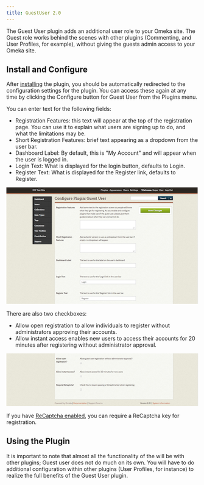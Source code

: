 ```yaml
---
title: GuestUser 2.0
---
```

The Guest User plugin adds an additional user role to your Omeka site. The Guest role works behind the scenes with other plugins (Commenting, and User Profiles, for example), without giving the guests admin access to your Omeka site.

Install and Configure
-----------------------------------------------------------------
After  [installing](../Managing_Plugins_2.md#installing-a-plugin) the plugin, you should be automatically redirected to the configuration settings for the plugin. You can access these again at any time by clicking the Configure button for Guest User from the Plugins menu.

You can enter text for the following fields:
-   Registration Features: this text will appear at the top of the registration page. You can use it to explain what users are signing up to do, and what the limitations may be.
-   Short Registration Features: brief text appearing as a dropdown from the user bar.
-   Dashboard Label: By default, this is "My Account" and will appear when the user is logged in.
-   Login Text: What is displayed for the login button, defaults to Login.
-   Register Text: What is displayed for the Register link, defaults to Register.

![Settings described above](../doc_files/plugin_images/GUConfig1.png)

There are also two checkboxes:

-   Allow open registration to allow individuals to register without administrators approving their accounts.
-   Allow instant access enables new users to access their accounts for 20 minutes after registering without administrator approval.

![Checkboxes described above, neither checked](../doc_files/plugin_images/GUConfig2.png)

If you have [ReCaptcha enabled](https://omeka.org/codex/ReCaptcha), you can require a ReCaptcha key for registration.

Using the Plugin
-----------------------------------------------------------------
It is important to note that almost all the functionality of the will be with other plugins; Guest user does not do much on its own. You will have to do additional configuration within other plugins (User Profiles, for instance) to realize the full benefits of the Guest User plugin.